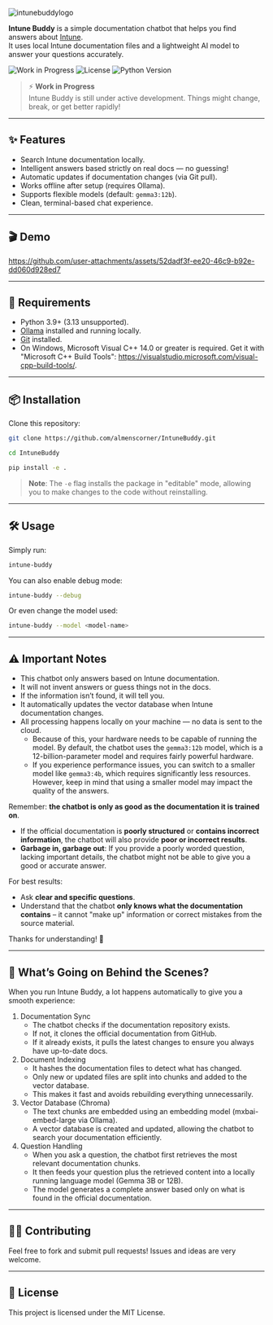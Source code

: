![intunebuddylogo](https://github.com/user-attachments/assets/c6484b63-0652-4772-b28b-24635d7e29e9)

**Intune Buddy** is a simple documentation chatbot that helps you find answers about [Intune](https://learn.microsoft.com/intune).  
It uses local Intune documentation files and a lightweight AI model to answer your questions accurately.

![Work in Progress](https://img.shields.io/badge/status-work_in_progress-yellow)
![License](https://img.shields.io/github/license/almenscorner/IntuneBuddy)
![Python Version](https://img.shields.io/badge/python-3.9+-blue)

> ⚡ **Work in Progress**  
> Intune Buddy is still under active development. Things might change, break, or get better rapidly!

---

## ✨ Features

- Search Intune documentation locally.
- Intelligent answers based strictly on real docs — no guessing!
- Automatic updates if documentation changes (via Git pull).
- Works offline after setup (requires Ollama).
- Supports flexible models (default: `gemma3:12b`).
- Clean, terminal-based chat experience.

---

## :clapper: Demo

https://github.com/user-attachments/assets/52dadf3f-ee20-46c9-b92e-dd060d928ed7

---

## 🚀 Requirements

- Python 3.9+ (3.13 unsupported).
- [Ollama](https://ollama.com/) installed and running locally.
- [Git](https://git-scm.com/) installed.
- On Windows, Microsoft Visual C++ 14.0 or greater is required. Get it with "Microsoft C++ Build Tools": https://visualstudio.microsoft.com/visual-cpp-build-tools/.

---

## 📦 Installation

Clone this repository:

```bash
git clone https://github.com/almenscorner/IntuneBuddy.git

cd IntuneBuddy

pip install -e .
```
> **Note**: The `-e` flag installs the package in "editable" mode, allowing you to make changes to the code without reinstalling.

---

## 🛠️ Usage

Simply run:
```bash
intune-buddy
```

You can also enable debug mode:
```bash
intune-buddy --debug
```

Or even change the model used:
```bash
intune-buddy --model <model-name>
```

---

## ⚠️ Important Notes
- This chatbot only answers based on Intune documentation.
- It will not invent answers or guess things not in the docs.
- If the information isn’t found, it will tell you.
- It automatically updates the vector database when Intune documentation changes.
- All processing happens locally on your machine — no data is sent to the cloud. 
    - Because of this, your hardware needs to be capable of running the model. By default, the chatbot uses the `gemma3:12b` model, which is a 12-billion-parameter model and requires fairly powerful hardware.
    - If you experience performance issues, you can switch to a smaller model like `gemma3:4b`, which requires significantly less resources. However, keep in mind that using a smaller model may impact the quality of the answers.

Remember: **the chatbot is only as good as the documentation it is trained on**.

- If the official documentation is **poorly structured** or **contains incorrect information**, the chatbot will also provide **poor or incorrect results**.
- **Garbage in, garbage out**: If you provide a poorly worded question, lacking important details, the chatbot might not be able to give you a good or accurate answer.

For best results:
- Ask **clear and specific questions**.
- Understand that the chatbot **only knows what the documentation contains** – it cannot "make up" information or correct mistakes from the source material.

Thanks for understanding! 🙌

---

## 🤖 What’s Going on Behind the Scenes?

When you run Intune Buddy, a lot happens automatically to give you a smooth experience:
1.	Documentation Sync
    - The chatbot checks if the documentation repository exists.
    - If not, it clones the official documentation from GitHub.
    - If it already exists, it pulls the latest changes to ensure you always have up-to-date docs.
2.	Document Indexing
    - It hashes the documentation files to detect what has changed.
    - Only new or updated files are split into chunks and added to the vector database.
    -	This makes it fast and avoids rebuilding everything unnecessarily.
3.	Vector Database (Chroma)
    -	The text chunks are embedded using an embedding model (mxbai-embed-large via Ollama).
    -	A vector database is created and updated, allowing the chatbot to search your documentation efficiently.
4.	Question Handling
    -	When you ask a question, the chatbot first retrieves the most relevant documentation chunks.
    -	It then feeds your question plus the retrieved content into a locally running language model (Gemma 3B or 12B).
    -	The model generates a complete answer based only on what is found in the official documentation.

---

## 🧑‍💻 Contributing

Feel free to fork and submit pull requests!
Issues and ideas are very welcome.


--- 

## 📄 License

This project is licensed under the MIT License.
